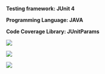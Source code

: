**Testing framework: JUnit 4**

**Programming Language: JAVA**

**Code Coverage Library: JUnitParams**

![](https://i.imgur.com/gsMldbE.png)

![](https://i.imgur.com/NNSIecO.png)

![](https://i.imgur.com/eZ3TsAk.png)
